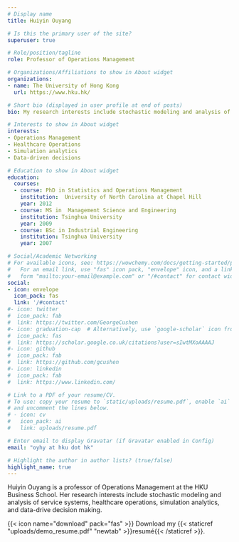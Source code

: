 ```yaml
---
# Display name
title: Huiyin Ouyang

# Is this the primary user of the site?
superuser: true

# Role/position/tagline
role: Professor of Operations Management

# Organizations/Affiliations to show in About widget
organizations:
- name: The University of Hong Kong
  url: https://www.hku.hk/

# Short bio (displayed in user profile at end of posts)
bio: My research interests include stochastic modeling and analysis of service systems,  healthcare operations, simulation analytics, and data-driven decision making.

# Interests to show in About widget
interests:
- Operations Management
- Healthcare Operations
- Simulation analytics
- Data-driven decisions

# Education to show in About widget
education:
  courses:
  - course: PhD in Statistics and Operations Management
    institution:  University of North Carolina at Chapel Hill
    year: 2012
  - course: MS in  Management Science and Engineering
    institution: Tsinghua University
    year: 2009
  - course: BSc in Industrial Engineering
    institution: Tsinghua University
    year: 2007

# Social/Academic Networking
# For available icons, see: https://wowchemy.com/docs/getting-started/page-builder/#icons
#   For an email link, use "fas" icon pack, "envelope" icon, and a link in the
#   form "mailto:your-email@example.com" or "/#contact" for contact widget.
social:
- icon: envelope
  icon_pack: fas
  link: '/#contact'
#- icon: twitter
#  icon_pack: fab
#  link: https://twitter.com/GeorgeCushen
#- icon: graduation-cap  # Alternatively, use `google-scholar` icon from `ai` icon pack
#  icon_pack: fas
#  link: https://scholar.google.co.uk/citations?user=sIwtMXoAAAAJ
#- icon: github
#  icon_pack: fab
#  link: https://github.com/gcushen
#- icon: linkedin
#  icon_pack: fab
#  link: https://www.linkedin.com/

# Link to a PDF of your resume/CV.
# To use: copy your resume to `static/uploads/resume.pdf`, enable `ai` icons in `params.toml`,
# and uncomment the lines below.
# - icon: cv
#   icon_pack: ai
#   link: uploads/resume.pdf

# Enter email to display Gravatar (if Gravatar enabled in Config)
email: "oyhy at hku dot hk"

# Highlight the author in author lists? (true/false)
highlight_name: true
---
```


Huiyin Ouyang is a professor of Operations Management at the HKU Business School. Her research interests include stochastic modeling and analysis of service systems, healthcare operations, simulation analytics, and data-drive decision making.


{{< icon name="download" pack="fas" >}} Download my {{< staticref "uploads/demo_resume.pdf" "newtab" >}}resumé{{< /staticref >}}.
